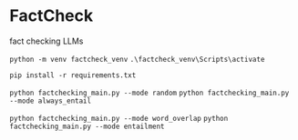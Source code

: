 # FactCheck
fact checking LLMs


``` python -m venv factcheck_venv ```
``` .\factcheck_venv\Scripts\activate ```

``` pip install -r requirements.txt ```

``` python factchecking_main.py --mode random ```
``` python factchecking_main.py --mode always_entail  ```

``` python factchecking_main.py --mode word_overlap ```
``` python factchecking_main.py --mode entailment  ```
